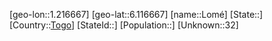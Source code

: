 ﻿---
location: [6.116667,1.216667]
type: City
tags:
- geo/City


SpocWebEntityId: 35958
isDeleted: false
confidential: public

---
[geo-lon::1.216667]
[geo-lat::6.116667]
[name::Lomé]
[State::]
[Country::[Togo](geo/Continent/Africa/Togo.md)]
[StateId::]
[Population::]
[Unknown::32]

